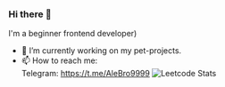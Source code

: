 ### Hi there 👋
I'm a beginner frontend developer)
- 🔭 I’m currently working on my pet-projects.
- 📫 How to reach me:<br>
Telegram: https://t.me/AleBro9999
![Leetcode Stats](https://leetcard.jacoblin.cool/AlexeyErshov999)
